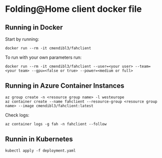 # Folding@Home client docker file

## Running in Docker

Start by running:

```shell
docker run --rm -it cmendibl3/fahclient
```

To run with your own parameters run:

```shell
docker run --rm -it cmendibl3/fahclient --user=<your user> --team=<your team> --gpu=<false or true> --power=<medium or full>
```

## Running in Azure Container Instances

```shell
az group create -n <resource group name> -l westeurope
az container create --name fahclient --resource-group <resource group name> --image cmendibl3/fahclient:latest
```

Check logs:

```shell
az container logs -g fah -n fahclient --follow
```

## Runnin in Kubernetes

```shell
kubectl apply -f deployment.yaml
```

